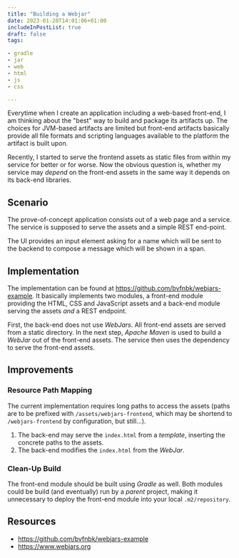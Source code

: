 ```yaml
---
title: "Building a Webjar"
date: 2023-01-20T14:01:06+01:00
includeInPostList: true
draft: false
tags:

- gradle
- jar
- web
- html
- js
- css

---
```


Everytime when I create an application including a web-based front-end, I am thinking about the "best" way to build and
package its artifacts up. The choices for JVM-based artifacts are limited but front-end artifacts basically provide all
file formats and scripting languages available to the platform the artifact is built upon.

Recently, I started to serve the frontend assets as static files from within my service for better or for worse. Now the
obvious question is, whether my service may _depend_ on the front-end assets in the same way it depends on its back-end
libraries.

## Scenario

The prove-of-concept application consists out of a web page and a service. The service is supposed to serve the assets
and a simple REST end-point.

The UI provides an input element asking for a name which will be sent to the backend to compose a message which will be
shown in a span.

## Implementation

The implementation can be found at https://github.com/bvfnbk/webjars-example. It basically implements two modules, a
front-end module providing the HTML, CSS and JavaScript assets and a back-end module serving the assets _and_ a REST
endpoint.

First, the back-end does not use _WebJars_. All front-end assets are served from a static directory. In the next 
step, _Apache Maven_ is used to build a _WebJar_ out of the front-end assets. The service then uses the dependency to
serve the front-end assets.

## Improvements

### Resource Path Mapping

The current implementation requires long paths to access the assets (paths are to be prefixed with 
`/assets/webjars-frontend`, which may be shortend to `/webjars-frontend` by configuration, but still...).

1. The back-end may serve the `index.html` from a _template_, inserting the concrete paths to the assets.
2. The back-end modifies the `index.html` from the _WebJar_.

### Clean-Up Build

The front-end module should be built using _Gradle_ as well. Both modules could be build (and eventually) run by a 
_parent_ project, making it unnecessary to deploy the front-end module into your local `.m2/repository`.

## Resources

* https://github.com/bvfnbk/webjars-example
* https://www.webjars.org
